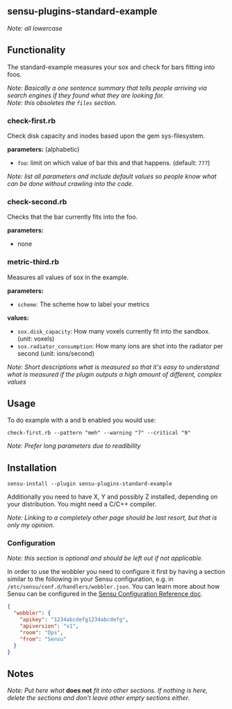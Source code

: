 ## sensu-plugins-standard-example

*Note: all lowercase*

## Functionality

The standard-example measures your sox and check for bars fitting into foos.

*Note: Basically a one sentence summary that tells people arriving via search engines if they found what they are looking for.*  
*Note: this obsoletes the `files` section.*

### check-first.rb

Check disk capacity and inodes based upon the gem sys-filesystem.

**parameters:** (alphabetic)

- `foo`: limit on which value of bar this and that happens. (default: `777`)

*Note: list all parameters and include default values so people know what can be done without crawling into the code.*

### check-second.rb

Checks that the bar currently fits into the foo.

**parameters:**

- none

### metric-third.rb

Measures all values of sox in the example.

**parameters:**

- `scheme`: The scheme how to label your metrics

**values:**

- `sox.disk_capacity`: How many voxels currently fit into the sandbox. (unit: voxels)
- `sox.radiator_consumption`: How many ions are shot into the radiator per second (unit: ions/second)

*Note: Short descriptions what is measured so that it's easy to understand what is measured if the plugin outputs a high amount of different, complex values*


## Usage

To do example with a and b enabled you would use:

```plain
check-first.rb --pattern "meh" --warning "7" --critical "9"
```

*Note: Prefer long parameters due to readibility*


## Installation

```plain
sensu-install --plugin sensu-plugins-standard-example
```

Additionally you need to have X, Y and possibly Z installed, depending on your distribution. You might need a C/C++ compiler.

*Note: Linking to a completely other page should be last resort, but that is only my opinion.*

### Configuration

*Note: this section is optional and should be left out if not applicable.*

In order to use the wobbler you need to configure it first by having a section similar to the following in your Sensu configuration, e.g. in `/etc/sensu/conf.d/handlers/wobbler.json`. You can learn more about how Sensu can be configured in the [Sensu Configuration Reference doc][config-doc].

[config-doc]: https://sensuapp.org/docs/latest/reference/configuration.html

```json
{
  "wobbler": {
    "apikey": "1234abcdefg1234abcdefg",
    "apiversion": "v1",
    "room": "Ops",
    "from": "Sensu"
  }
}
```

## Notes

*Note: Put here what* **does not** *fit into other sections. If nothing is here, delete the sections and don't leave other empty sections either.*
